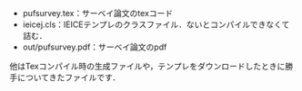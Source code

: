 - pufsurvey.tex：サーベイ論文のtexコード
- ieicej.cls：IEICEテンプレのクラスファイル．ないとコンパイルできなくて詰む．
- out/pufsurvey.pdf：サーベイ論文のpdf

他はTexコンパイル時の生成ファイルや，テンプレをダウンロードしたときに勝手についてきたファイルです．